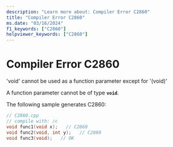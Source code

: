 ```yaml
---
description: "Learn more about: Compiler Error C2860"
title: "Compiler Error C2860"
ms.date: "03/16/2024"
f1_keywords: ["C2860"]
helpviewer_keywords: ["C2860"]
---
```

# Compiler Error C2860

'void' cannot be used as a function parameter except for '(void)'

A function parameter cannot be of type **`void`**.

The following sample generates C2860:

```cpp
// C2860.cpp
// compile with: /c
void func1(void x);   // C2860
void func2(void, int y);   // C2860
void func3(void);   // OK
```
